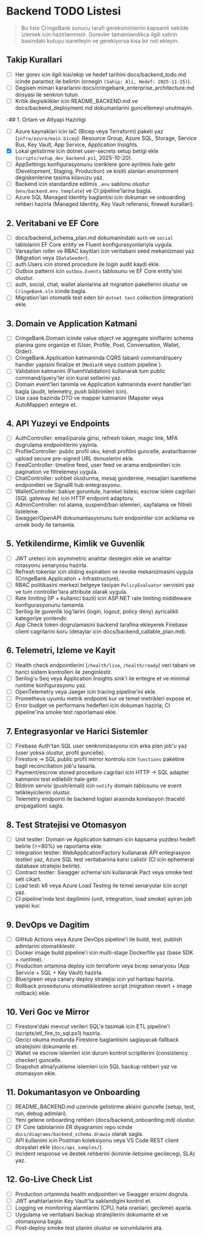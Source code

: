 # Backend TODO Listesi

> Bu liste CringeBank sunucu tarafi gereksinimlerini kapsamli sekilde izlemek icin hazirlanmistir. Gorevler tamamlandikca ilgili satirin basindaki kutuyu isaretleyin ve gerekiyorsa kisa bir not ekleyin.

## Takip Kurallari
- [ ] Her gorev icin ilgili kisi/ekip ve hedef tarihini docs/backend_todo.md icinde parantez ile belirtin (ornegin `(Sahip: Ali, Hedef: 2025-11-15)`).
- [ ] Degisen mimari kararlarini docs/cringebank_enterprise_architecture.md dosyasi ile senkron tutun.
- [ ] Kritik degisiklikler icin README_BACKEND.md ve docs/backend_deployment.md dokumanlarini guncellemeyi unutmayin.

-## 1. Ortam ve Altyapi Hazirligi

- [ ] Azure kaynaklari icin IaC (Bicep veya Terraform) paketi yaz (`infra/azure/main.bicep`): Resource Group, Azure SQL, Storage, Service Bus, Key Vault, App Service, Application Insights.
- [x] Lokal gelistirme icin dotnet user-secrets setup betigi ekle (`scripts/setup_dev_backend.ps1`, 2025-10-20).
- [ ] AppSettings konfigurasyonunu iceriklere gore ayrilmis hale getir (Development, Staging, Production) ve kisitli alanlari environment degiskenlerine tasima kilavuzu yaz.
- [ ] Backend icin standardize edilmis `.env` sablonu olustur (`env/backend.env.template`) ve CI pipeline'larina bagla.
- [ ] Azure SQL Managed Identity baglantisi icin dokuman ve onboarding rehberi hazirla (Managed Identity, Key Vault referansi, firewall kurallari).

## 2. Veritabani ve EF Core
- [ ] docs/backend_schema_plan.md dokumanindaki `auth` ve `social` tablolarini EF Core entity ve Fluent konfigurasyonlariyla uygula.
- [ ] Varsayilan roller ve RBAC kayitlari icin veritabani seed mekanizmasi yaz (Migration veya `IDataSeeder`).
- [ ] auth.Users icin stored procedure ile login audit kaydi ekle.
- [ ] Outbox patterni icin `outbox.Events` tablosunu ve EF Core entity'sini olustur.
- [ ] auth, social, chat, wallet alanlarina ait migration paketlerini olustur ve `CringeBank.sln` icinde bagla.
- [ ] Migration'lari otomatik test eden bir `dotnet test` collection (integration) ekle.

## 3. Domain ve Application Katmani
- [ ] CringeBank.Domain icinde value object ve aggregate siniflarini schema planina gore organize et (User, Profile, Post, Conversation, Wallet, Order).
- [ ] CringeBank.Application katmaninda CQRS tabanli command/query handler yapisini finalize et (`MediatR` veya custom pipeline`).
- [ ] Validation katmanini (FluentValidation) kullanarak tum public command/query'ler icin kural setlerini yaz.
- [ ] Domain event'leri tanimla ve Application katmaninda event handler'lari bagla (audit, telemetry, push bildirimleri icin).
- [ ] Use case bazinda DTO ve mapper katmanini (Mapster veya AutoMapper) entegre et.

## 4. API Yuzeyi ve Endpoints
- [ ] AuthController: email/parola girisi, refresh token, magic link, MFA dogrulama endpointlerini yayinla.
- [ ] ProfileController: public profil oku, kendi profilini guncelle, avatar/banner upload secure pre-signed URL donuslerini ekle.
- [ ] FeedController: timeline feed, user feed ve arama endpointleri icin pagination ve filtrelemeyi uygula.
- [ ] ChatController: sohbet olusturma, mesaj gonderme, mesajlari isaretleme endpointleri ve SignalR hub entegrasyonu.
- [ ] WalletController: bakiye goruntule, hareket listesi, escrow islem cagrilari (SQL gateway ile) icin HTTP endpoint adaptoru.
- [ ] AdminController: rol atama, suspend/ban islemleri, sayfalama ve filtreli listeleme.
- [ ] Swagger/OpenAPI dokumantasyonunu tum endpointler icin aciklama ve ornek body ile tamamla.

## 5. Yetkilendirme, Kimlik ve Guvenlik
- [ ] JWT ureteci icin asymmetric anahtar destegini ekle ve anahtar rotasyonu senaryosu hazirla.
- [ ] Refresh tokenlar icin sliding expiration ve revoke mekanizmasini uygula (CringeBank.Application + Infrastructure).
- [ ] RBAC politikasini merkezi belgeye tasiyan `PolicyEvaluator` servisini yaz ve tum controller'lara attribute olarak uygula.
- [ ] Rate limiting (IP + kullanici bazli) icin ASP.NET rate limiting middleware konfigurasyonunu tamamla.
- [ ] Serilog ile guvenlik log'larini (login, logout, policy deny) ayricalikli kategoriye yonlendir.
- [ ] App Check token dogrulamasini backend tarafina ekleyerek Firebase client cagrilarini koru (detaylar icin docs/backend_callable_plan.md).

## 6. Telemetri, Izleme ve Kayit
- [ ] Health check endpointlerini (`/health/live`, `/health/ready`) veri tabani ve harici sistem kontrolleri ile zenginlestir.
- [ ] Serilog'u Seq veya Application Insights sink'i ile entegre et ve minimal runtime konfigurasyonu yaz.
- [ ] OpenTelemetry veya Jaeger icin tracing pipeline'ini ekle.
- [ ] Prometheus uyumlu metrik endpointi kur ve temel metrikleri expose et.
- [ ] Error budget ve performans hedefleri icin dokuman hazirla; CI pipeline'ina smoke test raporlamasi ekle.

## 7. Entegrasyonlar ve Harici Sistemler
- [ ] Firebase Auth'tan SQL user senkronizasyonu icin arka plan job'u yaz (user yoksa olustur, profil guncelle).
- [ ] Firestore -> SQL public profil mirror kontrolu icin `functions` paketine bagli reconciliation job'u tasarla.
- [ ] Payment/escrow stored procedure cagrilari icin HTTP -> SQL adapter katmanini test edilebilir hale getir.
- [ ] Bildirim servisi (push/email) icin `notify` domain tablosunu ve event tetikleyicilerini olustur.
- [ ] Telemetry endpointi ile backend loglari arasinda korelasyon (traceId propagation) sagla.

## 8. Test Stratejisi ve Otomasyon
- [ ] Unit testler: Domain ve Application katmani icin kapsama yuzdesi hedefi belirle (>=80%) ve raporlama ekle.
- [ ] Integration testler: WebApplicationFactory kullanarak API entegrasyon testleri yaz, Azure SQL test veritabanina karsi calistir (CI icin ephemeral database stratejisi belirle).
- [ ] Contract testler: Swagger schema'sini kullanarak Pact veya smoke test seti cikart.
- [ ] Load test: k6 veya Azure Load Testing ile temel senaryolar icin script yaz.
- [ ] CI pipeline'inda test dagilimini (unit, integration, load smoke) ayiran job yapisi kur.

## 9. DevOps ve Dagitim
- [ ] GitHub Actions veya Azure DevOps pipeline'i ile build, test, publish adimlarini otomatiklestir.
- [ ] Docker image build pipeline'i icin multi-stage Dockerfile yaz (base SDK + runtime).
- [ ] Production ortamina deploy icin terraform veya bicep senaryosu (App Service + SQL + Key Vault) hazirla.
- [ ] Blue/green veya canary deploy stratejisi icin yol haritasi hazirla.
- [ ] Rollback prosedurunu otomatiklestiren script (migration revert + image rollback) ekle.

## 10. Veri Goc ve Mirror
- [ ] Firestore'daki mevcut verileri SQL'e tasimak icin ETL pipeline'i (scripts/etl_fire_to_sql.ps1) hazirla.
- [ ] Gecici okuma modunda Firestore baglantisini saglayacak fallback stratejisini dokumante et.
- [ ] Wallet ve escrow islemleri icin durum kontrol scriptlerini (consistency checker) guncelle.
- [ ] Snapshot alma/yukleme islemleri icin SQL backup rehberi yaz ve otomasyon ekle.

## 11. Dokumantasyon ve Onboarding
- [ ] README_BACKEND.md uzerinde gelistirme akisini guncelle (setup, test, run, debug adimlari).
- [ ] Yeni gelene onboarding rehberi (docs/backend_onboarding.md) olustur.
- [ ] EF Core tablolarinin ER diyagramini repo icinde `docs/diagrams/backend_schema.drawio` olarak sagla.
- [ ] API kullanimi icin Postman koleksiyonu veya VS Code REST client dosyalari ekle (`docs/api_samples/`).
- [ ] Incident response ve destek rehberini (kiminle iletisime gecilecegi, SLA) yaz.

## 12. Go-Live Check List
- [ ] Production ortaminda health endpointleri ve Swagger erisimi dogrula.
- [ ] JWT anahtarlarinin Key Vault'ta saklandigini kontrol et.
- [ ] Logging ve monitoring alarmlarini (CPU, hata oranlari, gecikme) ayarla.
- [ ] Uygulama ve veritabani backup stratejilerini dokumante et ve otomasyona bagla.
- [ ] Post-deploy smoke test planini olustur ve sorumlularini ata.
